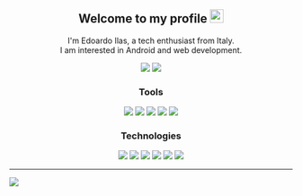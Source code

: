<div align="center">

## Welcome to my profile <img src="https://raw.githubusercontent.com/MartinHeinz/MartinHeinz/master/wave.gif" width="24px">

I'm Edoardo Ilas, a tech enthusiast from Italy.<br/>I am interested in Android and web development.

[![](https://ziadoua.github.io/m3-Markdown-Badges/badges/MyPortfolio/myportfolio2.svg)](https://ilas.works)
[![](https://ziadoua.github.io/m3-Markdown-Badges/badges/BuyMeACoffee/buymeacoffee1.svg)](https://ko-fi.com/ilasdev)

### Tools

![](https://ziadoua.github.io/m3-Markdown-Badges/badges/IDEA/idea1.svg)
![](https://ziadoua.github.io/m3-Markdown-Badges/badges/AndroidStudio/androidstudio1.svg)
![](https://ziadoua.github.io/m3-Markdown-Badges/badges/Atom/atom1.svg)
![](https://ziadoua.github.io/m3-Markdown-Badges/badges/VisualStudioCode/visualstudiocode1.svg)
![](https://ziadoua.github.io/m3-Markdown-Badges/badges/Git/git1.svg)

### Technologies

![](https://ziadoua.github.io/m3-Markdown-Badges/badges/Python/python1.svg)
![](https://ziadoua.github.io/m3-Markdown-Badges/badges/Java/java1.svg)
![](https://ziadoua.github.io/m3-Markdown-Badges/badges/NodeJS/nodejs1.svg)
![](https://ziadoua.github.io/m3-Markdown-Badges/badges/Javascript/javascript1.svg)
![](https://ziadoua.github.io/m3-Markdown-Badges/badges/Django/django1.svg)
![](https://ziadoua.github.io/m3-Markdown-Badges/badges/jQuery/jquery1.svg)

</div>

---

![](https://metrics.lecoq.io/IlasDev?template=classic&config.timezone=Italy)
